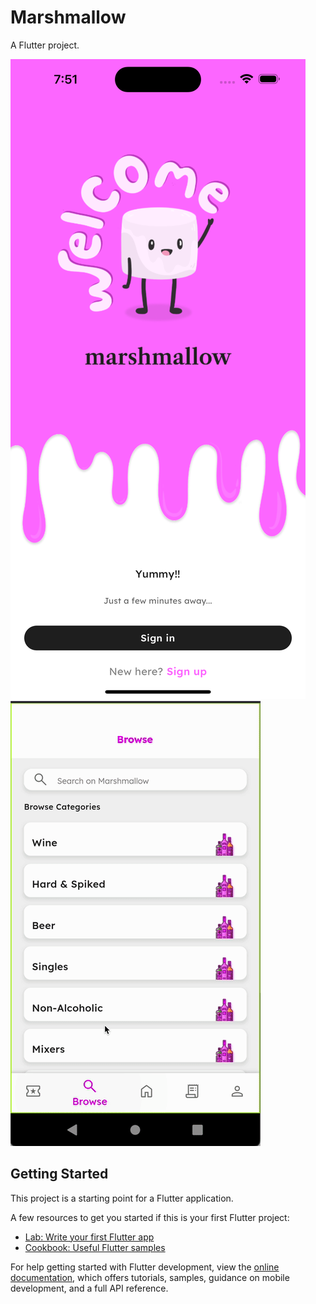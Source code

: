 # Marshmallow

A Flutter project.

![Screenshot](https://github.com/toaingo2108/marshmallow/blob/main/screenshots/Screenshot1.png?raw=true)
![Screenshot](https://github.com/toaingo2108/marshmallow/blob/main/screenshots/screen.gif?raw=true)
## Getting Started

This project is a starting point for a Flutter application.

A few resources to get you started if this is your first Flutter project:

- [Lab: Write your first Flutter app](https://docs.flutter.dev/get-started/codelab)
- [Cookbook: Useful Flutter samples](https://docs.flutter.dev/cookbook)

For help getting started with Flutter development, view the
[online documentation](https://docs.flutter.dev/), which offers tutorials,
samples, guidance on mobile development, and a full API reference.
